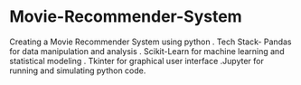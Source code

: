 # Movie-Recommender-System
Creating a Movie Recommender System using python . Tech Stack- Pandas for data manipulation and analysis . Scikit-Learn for machine learning and statistical modeling . Tkinter for graphical user interface .Jupyter for running and simulating python code.
